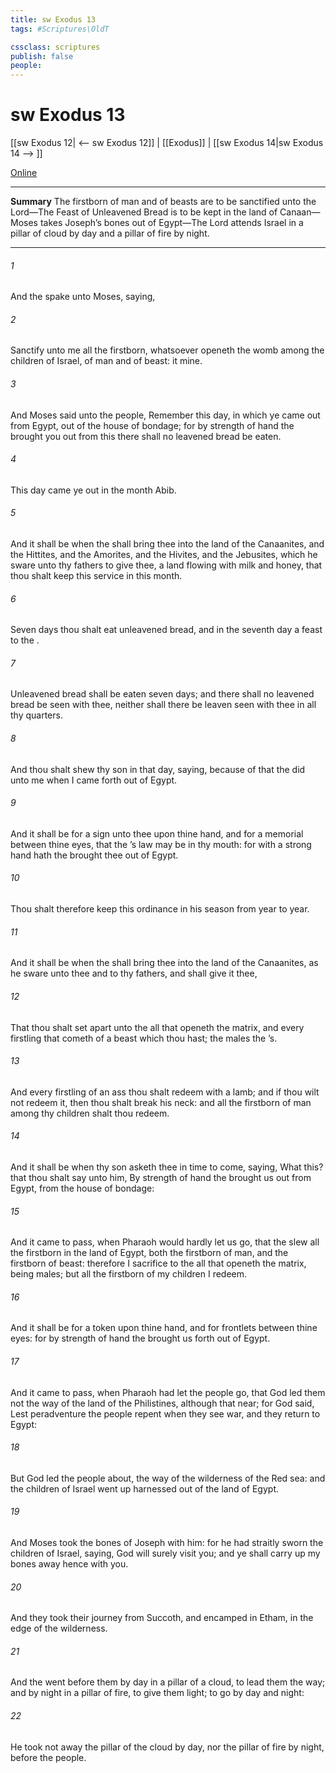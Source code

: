 ```yaml
---
title: sw Exodus 13
tags: #Scriptures\OldT

cssclass: scriptures
publish: false
people:
---
```


# sw Exodus 13
[[sw Exodus 12| <-- sw Exodus 12]] | [[Exodus]] | [[sw Exodus 14|sw Exodus 14 --> ]]

[Online](https://churchofjesuschrist.org/study/scriptures/ot/ex/13?lang=eng)

---
__Summary__
The firstborn of man and of beasts are to be sanctified unto the Lord—The Feast of Unleavened Bread is to be kept in the land of Canaan—Moses takes Joseph’s bones out of Egypt—The Lord attends Israel in a pillar of cloud by day and a pillar of fire by night.

---
###### 1 
And the  spake unto Moses, saying,

###### 2 
Sanctify unto me all the firstborn, whatsoever openeth the womb among the children of Israel,  of man and of beast: it  mine.

###### 3 
And Moses said unto the people, Remember this day, in which ye came out from Egypt, out of the house of bondage; for by strength of hand the  brought you out from this  there shall no leavened bread be eaten.

###### 4 
This day came ye out in the month Abib.

###### 5 
And it shall be when the  shall bring thee into the land of the Canaanites, and the Hittites, and the Amorites, and the Hivites, and the Jebusites, which he sware unto thy fathers to give thee, a land flowing with milk and honey, that thou shalt keep this service in this month.

###### 6 
Seven days thou shalt eat unleavened bread, and in the seventh day  a feast to the .

###### 7 
Unleavened bread shall be eaten seven days; and there shall no leavened bread be seen with thee, neither shall there be leaven seen with thee in all thy quarters.

###### 8 
And thou shalt shew thy son in that day, saying,  because of that  the  did unto me when I came forth out of Egypt.

###### 9 
And it shall be for a sign unto thee upon thine hand, and for a memorial between thine eyes, that the ’s law may be in thy mouth: for with a strong hand hath the  brought thee out of Egypt.

###### 10 
Thou shalt therefore keep this ordinance in his season from year to year.

###### 11 
And it shall be when the  shall bring thee into the land of the Canaanites, as he sware unto thee and to thy fathers, and shall give it thee,

###### 12 
That thou shalt set apart unto the  all that openeth the matrix, and every firstling that cometh of a beast which thou hast; the males  the ’s.

###### 13 
And every firstling of an ass thou shalt redeem with a lamb; and if thou wilt not redeem it, then thou shalt break his neck: and all the firstborn of man among thy children shalt thou redeem.

###### 14 
And it shall be when thy son asketh thee in time to come, saying, What  this? that thou shalt say unto him, By strength of hand the  brought us out from Egypt, from the house of bondage:

###### 15 
And it came to pass, when Pharaoh would hardly let us go, that the  slew all the firstborn in the land of Egypt, both the firstborn of man, and the firstborn of beast: therefore I sacrifice to the  all that openeth the matrix, being males; but all the firstborn of my children I redeem.

###### 16 
And it shall be for a token upon thine hand, and for frontlets between thine eyes: for by strength of hand the  brought us forth out of Egypt.

###### 17 
And it came to pass, when Pharaoh had let the people go, that God led them not  the way of the land of the Philistines, although that  near; for God said, Lest peradventure the people repent when they see war, and they return to Egypt:

###### 18 
But God led the people about,  the way of the wilderness of the Red sea: and the children of Israel went up harnessed out of the land of Egypt.

###### 19 
And Moses took the bones of Joseph with him: for he had straitly sworn the children of Israel, saying, God will surely visit you; and ye shall carry up my bones away hence with you.

###### 20 
And they took their journey from Succoth, and encamped in Etham, in the edge of the wilderness.

###### 21 
And the  went before them by day in a pillar of a cloud, to lead them the way; and by night in a pillar of fire, to give them light; to go by day and night:

###### 22 
He took not away the pillar of the cloud by day, nor the pillar of fire by night,  before the people.

